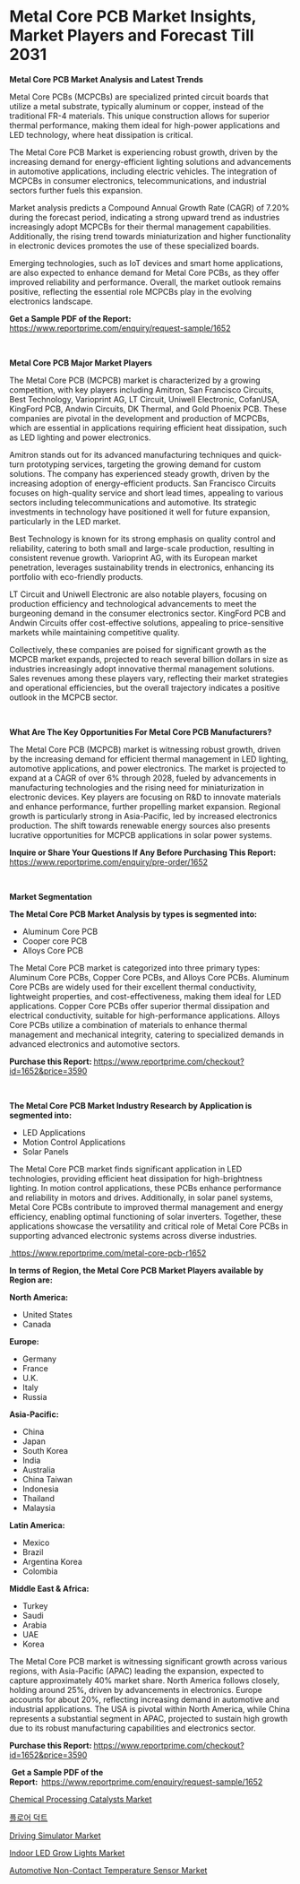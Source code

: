 <p><h1>Metal Core PCB Market Insights, Market Players and Forecast Till 2031</h1></p><p><strong>Metal Core PCB Market Analysis and Latest Trends</strong></p>
<p><p>Metal Core PCBs (MCPCBs) are specialized printed circuit boards that utilize a metal substrate, typically aluminum or copper, instead of the traditional FR-4 materials. This unique construction allows for superior thermal performance, making them ideal for high-power applications and LED technology, where heat dissipation is critical.</p><p>The Metal Core PCB Market is experiencing robust growth, driven by the increasing demand for energy-efficient lighting solutions and advancements in automotive applications, including electric vehicles. The integration of MCPCBs in consumer electronics, telecommunications, and industrial sectors further fuels this expansion.</p><p>Market analysis predicts a Compound Annual Growth Rate (CAGR) of 7.20% during the forecast period, indicating a strong upward trend as industries increasingly adopt MCPCBs for their thermal management capabilities. Additionally, the rising trend towards miniaturization and higher functionality in electronic devices promotes the use of these specialized boards. </p><p>Emerging technologies, such as IoT devices and smart home applications, are also expected to enhance demand for Metal Core PCBs, as they offer improved reliability and performance. Overall, the market outlook remains positive, reflecting the essential role MCPCBs play in the evolving electronics landscape.</p></p>
<p><strong>Get a Sample PDF of the Report:&nbsp;</strong> <a href="https://www.reportprime.com/enquiry/request-sample/1652">https://www.reportprime.com/enquiry/request-sample/1652</a></p>
<p>&nbsp;</p>
<p><strong>Metal Core PCB Major Market Players</strong></p>
<p><p>The Metal Core PCB (MCPCB) market is characterized by a growing competition, with key players including Amitron, San Francisco Circuits, Best Technology, Varioprint AG, LT Circuit, Uniwell Electronic, CofanUSA, KingFord PCB, Andwin Circuits, DK Thermal, and Gold Phoenix PCB. These companies are pivotal in the development and production of MCPCBs, which are essential in applications requiring efficient heat dissipation, such as LED lighting and power electronics.</p><p>Amitron stands out for its advanced manufacturing techniques and quick-turn prototyping services, targeting the growing demand for custom solutions. The company has experienced steady growth, driven by the increasing adoption of energy-efficient products. San Francisco Circuits focuses on high-quality service and short lead times, appealing to various sectors including telecommunications and automotive. Its strategic investments in technology have positioned it well for future expansion, particularly in the LED market.</p><p>Best Technology is known for its strong emphasis on quality control and reliability, catering to both small and large-scale production, resulting in consistent revenue growth. Varioprint AG, with its European market penetration, leverages sustainability trends in electronics, enhancing its portfolio with eco-friendly products.</p><p>LT Circuit and Uniwell Electronic are also notable players, focusing on production efficiency and technological advancements to meet the burgeoning demand in the consumer electronics sector. KingFord PCB and Andwin Circuits offer cost-effective solutions, appealing to price-sensitive markets while maintaining competitive quality.</p><p>Collectively, these companies are poised for significant growth as the MCPCB market expands, projected to reach several billion dollars in size as industries increasingly adopt innovative thermal management solutions. Sales revenues among these players vary, reflecting their market strategies and operational efficiencies, but the overall trajectory indicates a positive outlook in the MCPCB sector.</p></p>
<p>&nbsp;</p>
<p><strong>What Are The Key Opportunities For Metal Core PCB Manufacturers?</strong></p>
<p><p>The Metal Core PCB (MCPCB) market is witnessing robust growth, driven by the increasing demand for efficient thermal management in LED lighting, automotive applications, and power electronics. The market is projected to expand at a CAGR of over 6% through 2028, fueled by advancements in manufacturing technologies and the rising need for miniaturization in electronic devices. Key players are focusing on R&D to innovate materials and enhance performance, further propelling market expansion. Regional growth is particularly strong in Asia-Pacific, led by increased electronics production. The shift towards renewable energy sources also presents lucrative opportunities for MCPCB applications in solar power systems.</p></p>
<p><strong>Inquire or Share Your Questions If Any Before Purchasing This Report:</strong> <a href="https://www.reportprime.com/enquiry/pre-order/1652">https://www.reportprime.com/enquiry/pre-order/1652</a></p>
<p>&nbsp;</p>
<p><strong>Market Segmentation</strong></p>
<p><strong>The Metal Core PCB Market Analysis by types is segmented into:</strong></p>
<p><ul><li>Aluminum Core PCB</li><li>Cooper core PCB</li><li>Alloys Core PCB</li></ul></p>
<p><p>The Metal Core PCB market is categorized into three primary types: Aluminum Core PCBs, Copper Core PCBs, and Alloys Core PCBs. Aluminum Core PCBs are widely used for their excellent thermal conductivity, lightweight properties, and cost-effectiveness, making them ideal for LED applications. Copper Core PCBs offer superior thermal dissipation and electrical conductivity, suitable for high-performance applications. Alloys Core PCBs utilize a combination of materials to enhance thermal management and mechanical integrity, catering to specialized demands in advanced electronics and automotive sectors.</p></p>
<p><strong>Purchase this Report:&nbsp;</strong><a href="https://www.reportprime.com/checkout?id=1652&price=3590">https://www.reportprime.com/checkout?id=1652&price=3590</a></p>
<p>&nbsp;</p>
<p><strong>The Metal Core PCB Market Industry Research by Application is segmented into:</strong></p>
<p><ul><li>LED Applications</li><li>Motion Control Applications</li><li>Solar Panels</li></ul></p>
<p><p>The Metal Core PCB market finds significant application in LED technologies, providing efficient heat dissipation for high-brightness lighting. In motion control applications, these PCBs enhance performance and reliability in motors and drives. Additionally, in solar panel systems, Metal Core PCBs contribute to improved thermal management and energy efficiency, enabling optimal functioning of solar inverters. Together, these applications showcase the versatility and critical role of Metal Core PCBs in supporting advanced electronic systems across diverse industries.</p></p>
<p><a href="https://www.reportprime.com/metal-core-pcb-r1652">&nbsp;https://www.reportprime.com/metal-core-pcb-r1652</a></p>
<p><strong>In terms of Region, the Metal Core PCB Market Players available by Region are:</strong></p>
<p>
    <p> <strong> North America: </strong>
        <ul>
            <li>United States</li>
            <li>Canada</li>
        </ul>
        </p> 
    <p> <strong> Europe: </strong>
        <ul>
            <li>Germany</li>
            <li>France</li>
            <li>U.K.</li>
            <li>Italy</li>
            <li>Russia</li>
        </ul>
        </p> 
    <p> <strong> Asia-Pacific: </strong>
        <ul>
            <li>China</li>
            <li>Japan</li>
            <li>South Korea</li>
            <li>India</li>
            <li>Australia</li>
            <li>China Taiwan</li>
            <li>Indonesia</li>
            <li>Thailand</li>
            <li>Malaysia</li>
        </ul>
        </p> 
    <p> <strong> Latin America: </strong>
        <ul>
            <li>Mexico</li>
            <li>Brazil</li>
            <li>Argentina Korea</li>
            <li>Colombia</li>
        </ul>
        </p> 
    <p> <strong> Middle East & Africa: </strong>
        <ul>
            <li>Turkey</li>
            <li>Saudi</li>
            <li>Arabia</li>
            <li>UAE</li>
            <li>Korea</li>
        </ul>
    </p>
    </p>
<p><p>The Metal Core PCB market is witnessing significant growth across various regions, with Asia-Pacific (APAC) leading the expansion, expected to capture approximately 40% market share. North America follows closely, holding around 25%, driven by advancements in electronics. Europe accounts for about 20%, reflecting increasing demand in automotive and industrial applications. The USA is pivotal within North America, while China represents a substantial segment in APAC, projected to sustain high growth due to its robust manufacturing capabilities and electronics sector.</p></p>
<p><strong>Purchase this Report: </strong><a href="https://www.reportprime.com/checkout?id=1652&price=3590">https://www.reportprime.com/checkout?id=1652&price=3590</a></p>
<p>&nbsp;<strong>Get a Sample PDF of the Report:&nbsp;&nbsp;</strong><a href="https://www.reportprime.com/enquiry/request-sample/1652">https://www.reportprime.com/enquiry/request-sample/1652</a></p>
<p><strong></strong></p>
<p><p><a href="https://issuu.com/reportprime-2/docs/chemical-processing-catalysts-marke_8809c3cbdff8ac">Chemical Processing Catalysts Market</a></p><p><a href="https://medium.com/@abbislposival/%EC%A7%80%EC%97%AD-%EC%8B%9C%EC%9E%A5%EC%9D%80-%EB%B0%94%EB%8B%A5-%EB%8D%95%ED%8A%B8-%EC%8B%9C%EC%9E%A5-%ED%98%81%EC%8B%A0%EC%97%90-%EC%96%B4%EB%96%BB%EA%B2%8C-%EC%A0%81%EC%9D%91%ED%95%98%EA%B3%A0-%EC%9E%88%EB%8A%94%EA%B0%80-2024%EB%85%84%EB%B6%80%ED%84%B0-2031%EB%85%84%EA%B9%8C%EC%A7%80%EC%9D%98-%EC%A3%BC%EC%9A%94-%EC%8B%9C%EC%9E%A5-%EB%8F%99%ED%96%A5%EA%B3%BC-%EC%98%88%EC%B8%A1-a32d3ce7e752">플로어 덕트</a></p><p><a href="https://www.linkedin.com/pulse/global-perspectives-driving-simulator-market-trends-forecast-r9tpf?trackingId=ycpkm1FAST60jNmCAmqbHQ%3D%3D">Driving Simulator Market</a></p><p><a href="https://github.com/mharielmesa/Market-Research-Report-List-4/blob/main/indoor-led-grow-lights-market.md">Indoor LED Grow Lights Market</a></p><p><a href="https://issuu.com/reportprime-2/docs/automotive-non-contact-temperature-_ea8b2dce7381fa">Automotive Non-Contact Temperature Sensor Market</a></p></p>
